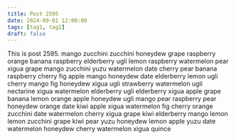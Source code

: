 ```yaml
---
title: Post 2595
date: 2024-09-01 12:00:00
tags: [tag1, tag2]
draft: false
---
```

This is post 2595.
mango
zucchini
zucchini
honeydew
grape
raspberry
orange
banana
raspberry
elderberry
ugli
lemon
raspberry
watermelon
pear
xigua
grape
mango
zucchini
yuzu
watermelon
date
cherry
pear
banana
raspberry
cherry
fig
apple
mango
honeydew
date
elderberry
lemon
ugli
cherry
mango
fig
honeydew
xigua
ugli
strawberry
watermelon
ugli
nectarine
xigua
watermelon
elderberry
ugli
elderberry
xigua
apple
grape
banana
lemon
orange
apple
honeydew
ugli
mango
pear
raspberry
pear
honeydew
orange
date
kiwi
apple
xigua
watermelon
fig
cherry
orange
zucchini
date
watermelon
cherry
xigua
grape
kiwi
elderberry
mango
lemon
lemon
zucchini
grape
kiwi
pear
yuzu
honeydew
lemon
apple
yuzu
date
watermelon
honeydew
cherry
watermelon
xigua
quince

